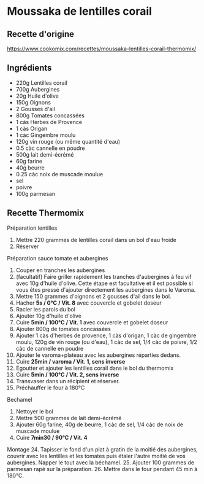 # Moussaka de lentilles corail

## Recette d'origine
https://www.cookomix.com/recettes/moussaka-lentilles-corail-thermomix/

## Ingrédients
- 220g Lentilles corail
- 700g Aubergines
- 20g Huile d'olive
- 150g Oignons
- 2 Gousses d'ail
- 800g Tomates concassées
- 1 càs Herbes de Provence
- 1 càs Origan
- 1 càc Gingembre moulu
- 120g vin rouge (ou même quantité d'eau)
- 0.5 càc cannelle en poudre
- 500g lait demi-écrémé
- 60g farine
- 40g beurre
- 0.25 càc noix de muscade moulue
- sel
- poivre
- 100g parmesan

## Recette Thermomix
Préparation lentilles
1. Mettre 220 grammes de lentilles corail dans un bol d'eau froide
2. Réserver

Préparation sauce tomate et aubergines
1. Couper en tranches les aubergines
2. (facultatif) Faire griller rapidement les tranches d'aubergines à feu vif avec 10g d'huile d'olive. Cette étape est facultative et il est possible si vous êtes pressé d'ajouter directement les aubergines dans le Varoma.
3. Mettre 150 grammes d'oignons et 2 gousses d'ail dans le bol.
4. Hacher **5s / 0°C / Vit. 8** avec couvercle et gobelet doseur
5. Racler les parois du bol
6. Ajouter 10g d'huile d'olive
7. Cuire **5min / 100°C / Vit. 1**  avec couvercle et gobelet doseur
8. Ajouter 800g de tomates concassées
9. Ajouter 1 càs d'herbes de provence, 1 càs d'origan, 1 càc de gingembre moulu, 120g de vin rouge (ou d'eau), 1 càc de sel, 1/4 càc de poivre, 1/2 càc de cannelle en poudre
10. Ajouter le varoma+plateau avec les aubergines réparties dedans.
11. Cuire **25min / varoma / Vit. 1, sens inverse**
12. Egoutter et ajouter les lentilles corail dans le bol du thermomix
13. Cuire **5min / 100°C / Vit. 2, sens inverse**
14. Transvaser dans un récipient et réserver.
15. Préchauffer le four à 180°C

Bechamel
1. Nettoyer le bol
2. Mettre 500 grammes de lait demi-écrémé
3. Ajouter 60g farine, 40g de beurre, 1 càc de sel, 1/4 càc de noix de muscade moulue
4. Cuire **7min30 / 90°C / Vit. 4**

Montage
24. Tapisser le fond d'un plat à gratin de la moitié des aubergines, couvrir avec les lentilles et les tomates puis étaler l'autre moitié de vos aubergines. Napper le tout avec la béchamel.
25. Ajouter 100 grammes de parmesan rapé sur la préparation.
26. Mettre dans le four pendant 45 min à 180°C.



<!--## Modifications
- Liste des modifications -->
